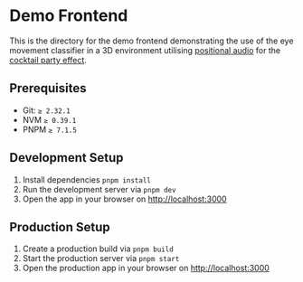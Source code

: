 # Demo Frontend

This is the directory for the demo frontend demonstrating the use of the eye movement classifier in a 3D environment utilising [positional audio](https://wiki.mumble.info/wiki/Positional-Audio) for the [cocktail party effect](https://en.wikipedia.org/wiki/Cocktail_party_effect).

## Prerequisites

- Git: `≥ 2.32.1`
- NVM `≥ 0.39.1`
- PNPM `≥ 7.1.5`

## Development Setup

1. Install dependencies `pnpm install`
2. Run the development server via `pnpm dev`
3. Open the app in your browser on <http://localhost:3000>

## Production Setup

1. Create a production build via `pnpm build`
2. Start the production server via `pnpm start`
3. Open the production app in your browser on <http://localhost:3000>
